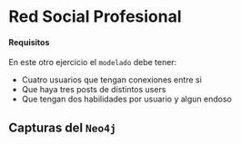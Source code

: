 # Red Social Profesional

#### Requisitos
En este otro ejercicio el ``modelado`` debe tener:
- Cuatro usuarios que tengan conexiones entre si
- Que haya tres posts de distintos users
- Que tengan dos habilidades por usuario y algun endoso

## Capturas del ``Neo4j``
